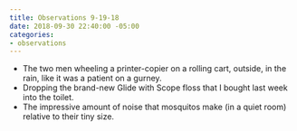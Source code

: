 ```yaml
---
title: Observations 9-19-18
date: 2018-09-30 22:40:00 -05:00
categories:
- observations
---
```


- The two men wheeling a printer-copier on a rolling cart, outside, in the rain, like it was a patient on a gurney.
- Dropping the brand-new Glide with Scope floss that I bought last week into the toilet.
- The impressive amount of noise that mosquitos make (in a quiet room) relative to their tiny size.